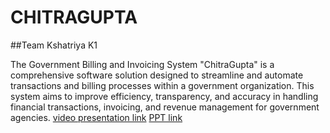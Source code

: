 # CHITRAGUPTA
##Team Kshatriya K1

The Government Billing and Invoicing System "ChitraGupta" is a comprehensive software solution designed to streamline and automate transactions and billing processes within a government organization. This system aims to improve efficiency, transparency, and accuracy in handling financial transactions, invoicing, and revenue management for government agencies.
<a href="https://www.loom.com/share/b469b24a8cfe4c7db05ba4c76a809f4d?sid=49ea41fb-22ca-4ac6-b983-f91d39d6641f" target="_blank">video presentation link</a>
<a href="https://www.canva.com/design/DAFuWnazgeg/G1_3Ar8dbGpNR--ORdbLhw/edit?utm_content=DAFuWnazgeg&utm_campaign=designshare&utm_medium=link2&utm_source=sharebutton" target="_blank">PPT link</a>
